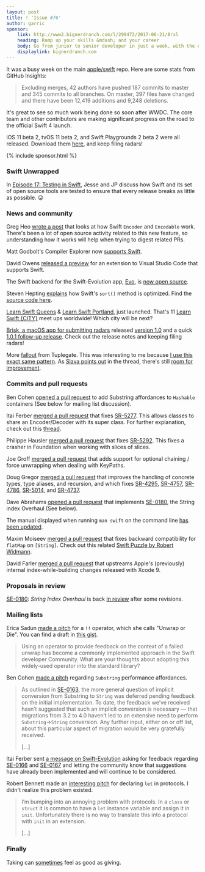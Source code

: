 ```yaml
---
layout: post
title: ! 'Issue #76'
author: garric
sponsor:
    link: http://www2.bignerdranch.com/l/299472/2017-06-21/8rxl
    heading: Ramp up your skills &mdash; and your career
    body: Go from junior to senior developer in just a week, with the experts who have taught iOS from the very beginning.
    displaylink: bignerdranch.com
---
```


It was a busy week on the main [apple/swift](https://github.com/apple/swift) repo. Here are some stats from GitHub Insights:

> Excluding merges, 42 authors have pushed 187 commits to master and 345 commits to all branches. On master, 397 files have changed and there have been 12,419 additions and 9,248 deletions.

It's great to see so much work being done so soon after WWDC. The core team and other contributors are making significant progress on the road to the official Swift 4 launch.

iOS 11 beta 2, tvOS 11 beta 2, and Swift Playgrounds 2 beta 2 were all released. Download them [here](https://developer.apple.com/download/), and keep filing radars!

<!--excerpt-->

{% include sponsor.html %}

### Swift Unwrapped

In [Episode 17: Testing in Swift](https://spec.fm/podcasts/swift-unwrapped/70319), Jesse and JP discuss how Swift and its set of open source tools are tested to ensure that every release breaks as little as possible. 😜

### News and community

Greg Heo [wrote a post](https://swiftunboxed.com/stdlib/json-encoder-encodable/) that looks at how Swift `Encoder` and `Encodable` work. There's been a lot of open source activity related to this new feature, so understanding how it works will help when trying to digest related PRs.

Matt Godbolt's Compiler Explorer now [supports Swift](https://twitter.com/Catfish_Man/status/877991651548975104).

David Owens [released a preview](https://owensd.io/2017/06/02/apous-early-preview/) for an extension to Visual Studio Code that supports Swift.

The Swift backend for the Swift-Evolution app, [Evo](https://itunes.apple.com/us/app/evolution-app/id1210898168?mt=8), is [now open source](https://twitter.com/swift_evolution/status/878322333471068160).

Steven Hepting [explains](https://twitter.com/stevenhepting/status/878339681485635585) how Swift's `sort()` method is optimized. Find the [source code here](https://github.com/apple/swift/blob/02e2bd5380af69948d2324b936bfc61e1454d8ea/stdlib/public/core/Sort.swift.gyb#L232-L301).

[Learn Swift Queens](https://www.meetup.com/Learn-Swift-Queens-Meetup/) & [Learn Swift Portland](https://www.meetup.com/Learn-Swift-Portland/), just launched. That's 11 [Learn Swift {CITY}](https://wordpress.com/post/swiftcoders.org/178) meet ups worldwide! Which city will be next?

[Brisk, a macOS app for submitting radars](https://github.com/br1sk/brisk) released [version 1.0](https://github.com/br1sk/brisk/releases/tag/1.0.0) and a quick [1.0.1 follow-up release](https://github.com/br1sk/brisk/releases/tag/1.0.1). Check out the release notes and keeping filing radars!

More [fallout](https://twitter.com/s1ddok/status/879406585939984386) from Tuplegate. This was interesting to me because [I use this exact same pattern](https://github.com/garricn/GGNObservable/blob/master/GGNObservable/Classes/Observable.swift#L53). As [Slava points out](https://twitter.com/slava_pestov/status/879446070190800896) in the thread, there's still [room for improvement](https://lists.swift.org/pipermail/swift-evolution/Week-of-Mon-20160307/012299.html).

### Commits and pull requests

Ben Cohen [opened a pull request](https://github.com/apple/swift-evolution/pull/728) to add Substring affordances to `Hashable` containers (See below for mailing list discussion).

Itai Ferber [merged a pull request](https://github.com/apple/swift/pull/10538) that fixes [SR-5277](https://bugs.swift.org/browse/SR-5277). This allows classes to share an Encoder/Decoder with its super class. For further explanation, check out this [thread](https://twitter.com/garricn/status/878426105585127425).

Philippe Hausler [merged a pull request](https://github.com/apple/swift/pull/10584) that fixes [SR-5292](https://bugs.swift.org/browse/SR-5292). This fixes a crasher in Foundation when working with slices of slices.

Joe Groff [merged a pull request](https://github.com/apple/swift/pull/10556) that adds support for optional chaining / force unwrapping when dealing with KeyPaths.

Doug Gregor [merged a pull request](https://github.com/apple/swift/pull/10565) that improves the handling of concrete types, type aliases, and recursion, and which fixes [SR-4295](https://bugs.swift.org/browse/SR-4295), [SR-4757](https://bugs.swift.org/browse/SR-4757), [SR-4786](https://bugs.swift.org/browse/SR-4786), [SR-5014](https://bugs.swift.org/browse/SR-5014), and [SR-4737](https://bugs.swift.org/browse/SR-4737).

Dave Abrahams [opened a pull request](https://github.com/apple/swift/pull/9806) that implements [SE-0180](https://github.com/apple/swift-evolution/blob/master/proposals/0180-string-index-overhaul.md), the String index Overhaul (See below).

The manual displayed when running `man swift` on the command line [has been updated](https://github.com/apple/swift/pull/10241).

Maxim Moiseev [merged a pull request](https://github.com/apple/swift/pull/9466) that fixes backward compatibility for `flatMap` on `[String]`. Check out this related [Swift Puzzle by Robert Widmann](https://twitter.com/codafi_/status/878330155642396673).

David Farler [merged a pull request](https://github.com/apple/swift-clang/pull/95) that upstreams Apple's (previously) internal index-while-building changes released with Xcode 9.

### Proposals in review

[SE-0180](https://github.com/apple/swift-evolution/blob/master/proposals/0180-string-index-overhaul.md): *String Index Overhaul* is back [in review](https://lists.swift.org/pipermail/swift-evolution/Week-of-Mon-20170619/037653.html) after some revisions.

### Mailing lists

Erica Sadun [made a pitch](https://lists.swift.org/pipermail/swift-evolution/Week-of-Mon-20170626/037730.html) for a `!!` operator, which she calls "Unwrap or Die". You can find a draft in [this gist](https://gist.github.com/erica/423e4b1c63b95c4c90338cdff4939a9b).

> Using an operator to provide feedback on the context of a failed unwrap has become a commonly implemented approach in the Swift developer Community. What are your thoughts about adopting this widely-used operator into the standard library?

Ben Cohen [made a pitch](https://lists.swift.org/pipermail/swift-evolution/Week-of-Mon-20170626/037776.html) regarding `Substring` performance affordances.

> As outlined in [SE-0163](https://github.com/apple/swift-evolution/blob/master/proposals/0163-string-revision-1.md), the more general question of implicit conversion from Substring to `String` was deferred pending feedback on the initial implementation. To date, the feedback we’ve received hasn’t suggested that such an implicit conversion is necessary &mdash; that migrations from 3.2 to 4.0 haven’t led to an extensive need to perform `Substring`->`String` conversion. Any further input, either on or off list, about this particular aspect of migration would be very gratefully received.
>
> [...]

Itai Ferber sent [a message on Swift-Evolution](https://lists.swift.org/pipermail/swift-evolution/Week-of-Mon-20170619/037672.html) asking for feedback regarding [SE-0166](https://github.com/apple/swift-evolution/blob/master/proposals/0166-swift-archival-serialization.md) and [SE-0167](https://github.com/apple/swift-evolution/blob/master/proposals/0167-swift-encoders.md) and letting the community know that suggestions have already been implemented and will continue to be considered.

Robert Bennett made an [interesting pitch](https://lists.swift.org/pipermail/swift-evolution/Week-of-Mon-20170619/037676.html) for declaring `let` in protocols. I didn't realize this problem existed.

> I’m bumping into an annoying problem with protocols. In a `class` or `struct` it is common to have a `let` instance variable and assign it in `init`. Unfortunately there is no way to translate this into a protocol with `init` in an extension.
>
> [...]

### Finally

Taking can [sometimes](https://twitter.com/harlanhaskins/status/878499165663240192) feel as good as giving.
